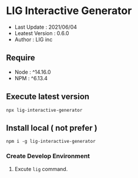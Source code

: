 # LIG Interactive Generator
 
- Last Update : 2021/06/04
- Leatest Version : 0.6.0
- Author : LIG inc
 
## Require 
 
- Node : ^14.16.0
- NPM : ^6.13.4 

## Execute latest version
``` npx lig-interactive-generator ``` 

## Install local ( not prefer )
 
``` npm i -g lig-interactive-generator ``` 
 
### Create Develop Environment 

1. Excute ```lig``` command. 